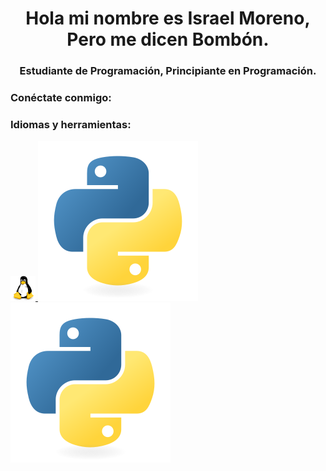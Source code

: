 <h1 align="center">Hola mi nombre es Israel Moreno, Pero me dicen Bombón.</h1>
<h3 align="center">Estudiante de Programación, Principiante en Programación.</h3>

<h3 align="left">Conéctate conmigo:</h3>
<p align="left">
</p>

<h3 align="left">Idiomas y herramientas:</h3>
<p align="left"> <a href="https://www.linux.org/" target="_blank" rel="noreferrer"> <img src="https://raw.githubusercontent.com/devicons/devicon/master/icons/linux/linux-original.svg" alt="linux" width="40" height="40"/> </a> <a href="https://www.mysql.com/" target="_blank" rel="noreferrer"> <img <img src="https://raw.githubusercontent.com/devicons/devicon/master/icons/python/python-original.svg" alt="mysql" ancho="10" alto="10"/> </a> <a href="https://www.python.org" target="_blank" rel="noreferrer"> <img src="https://raw.githubusercontent.com/devicons/devicon/master/icons/python/python-original.svg" alt="python" ancho="10" alto="10"/> </a> </p>
